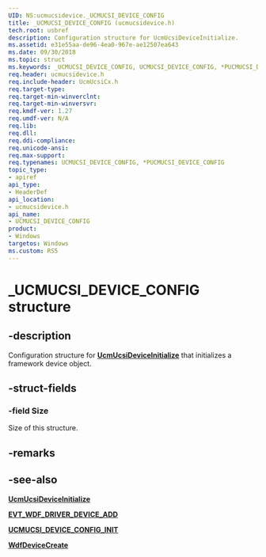 ```yaml
---
UID: NS:ucmucsidevice._UCMUCSI_DEVICE_CONFIG
title: _UCMUCSI_DEVICE_CONFIG (ucmucsidevice.h)
tech.root: usbref
description: Configuration structure for UcmUcsiDeviceInitialize.
ms.assetid: e31e55aa-de96-4ea0-967e-ae12507ea643
ms.date: 09/30/2018
ms.topic: struct
ms.keywords: _UCMUCSI_DEVICE_CONFIG, UCMUCSI_DEVICE_CONFIG, *PUCMUCSI_DEVICE_CONFIG, 
req.header: ucmucsidevice.h
req.include-header: UcmUcsiCx.h 
req.target-type:
req.target-min-winverclnt:
req.target-min-winversvr:
req.kmdf-ver: 1.27
req.umdf-ver: N/A
req.lib:
req.dll:
req.ddi-compliance:
req.unicode-ansi:
req.max-support:
req.typenames: UCMUCSI_DEVICE_CONFIG, *PUCMUCSI_DEVICE_CONFIG
topic_type: 
- apiref
api_type: 
- HeaderDef
api_location: 
- ucmucsidevice.h
api_name: 
- UCMUCSI_DEVICE_CONFIG
product:
- Windows
targetos: Windows
ms.custom: RS5
---
```


# _UCMUCSI_DEVICE_CONFIG structure

## -description
Configuration structure for [**UcmUcsiDeviceInitialize**](nf-ucmucsidevice-ucmucsideviceinitialize.md) that initializes a framework device object.

## -struct-fields

### -field Size
Size of this structure.

## -remarks

## -see-also

[**UcmUcsiDeviceInitialize**](nf-ucmucsidevice-ucmucsideviceinitialize.md)

[**EVT_WDF_DRIVER_DEVICE_ADD**](https://msdn.microsoft.com/library/windows/hardware/ff541693)

[**UCMUCSI_DEVICE_CONFIG_INIT**](nf-ucmucsidevice-ucmucsi_device_config_init.md)

[**WdfDeviceCreate**](https://msdn.microsoft.com/library/windows/hardware/ff545926)
